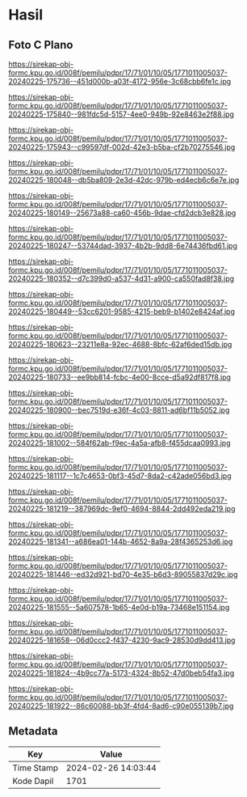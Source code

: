 # Hasil

## Foto C Plano

https://sirekap-obj-formc.kpu.go.id/008f/pemilu/pdpr/17/71/01/10/05/1771011005037-20240225-175736--451d000b-a03f-4172-956e-3c68cbb6fe1c.jpg

https://sirekap-obj-formc.kpu.go.id/008f/pemilu/pdpr/17/71/01/10/05/1771011005037-20240225-175840--981fdc5d-5157-4ee0-949b-92e8463e2f88.jpg

https://sirekap-obj-formc.kpu.go.id/008f/pemilu/pdpr/17/71/01/10/05/1771011005037-20240225-175943--c99597df-002d-42e3-b5ba-cf2b70275546.jpg

https://sirekap-obj-formc.kpu.go.id/008f/pemilu/pdpr/17/71/01/10/05/1771011005037-20240225-180048--db5ba809-2e3d-42dc-979b-ed4ecb6c6e7e.jpg

https://sirekap-obj-formc.kpu.go.id/008f/pemilu/pdpr/17/71/01/10/05/1771011005037-20240225-180149--25673a88-ca60-456b-9dae-cfd2dcb3e828.jpg

https://sirekap-obj-formc.kpu.go.id/008f/pemilu/pdpr/17/71/01/10/05/1771011005037-20240225-180247--53744dad-3937-4b2b-9dd8-6e74436fbd61.jpg

https://sirekap-obj-formc.kpu.go.id/008f/pemilu/pdpr/17/71/01/10/05/1771011005037-20240225-180352--d7c399d0-a537-4d31-a900-ca550fad8f38.jpg

https://sirekap-obj-formc.kpu.go.id/008f/pemilu/pdpr/17/71/01/10/05/1771011005037-20240225-180449--53cc6201-9585-4215-beb9-b1402e8424af.jpg

https://sirekap-obj-formc.kpu.go.id/008f/pemilu/pdpr/17/71/01/10/05/1771011005037-20240225-180623--23211e8a-92ec-4688-8bfc-62af6ded15db.jpg

https://sirekap-obj-formc.kpu.go.id/008f/pemilu/pdpr/17/71/01/10/05/1771011005037-20240225-180733--ee9bb814-fcbc-4e00-8cce-d5a92df817f8.jpg

https://sirekap-obj-formc.kpu.go.id/008f/pemilu/pdpr/17/71/01/10/05/1771011005037-20240225-180900--bec7519d-e36f-4c03-8811-ad6bf11b5052.jpg

https://sirekap-obj-formc.kpu.go.id/008f/pemilu/pdpr/17/71/01/10/05/1771011005037-20240225-181002--584f62ab-f9ec-4a5a-afb8-f455dcaa0993.jpg

https://sirekap-obj-formc.kpu.go.id/008f/pemilu/pdpr/17/71/01/10/05/1771011005037-20240225-181117--1c7c4653-0bf3-45d7-8da2-c42ade056bd3.jpg

https://sirekap-obj-formc.kpu.go.id/008f/pemilu/pdpr/17/71/01/10/05/1771011005037-20240225-181219--387969dc-9ef0-4694-8844-2dd492eda219.jpg

https://sirekap-obj-formc.kpu.go.id/008f/pemilu/pdpr/17/71/01/10/05/1771011005037-20240225-181341--a686ea01-144b-4652-8a9a-28f4365253d6.jpg

https://sirekap-obj-formc.kpu.go.id/008f/pemilu/pdpr/17/71/01/10/05/1771011005037-20240225-181446--ed32d921-bd70-4e35-b6d3-89055837d29c.jpg

https://sirekap-obj-formc.kpu.go.id/008f/pemilu/pdpr/17/71/01/10/05/1771011005037-20240225-181555--5a607578-1b65-4e0d-b19a-73468e151154.jpg

https://sirekap-obj-formc.kpu.go.id/008f/pemilu/pdpr/17/71/01/10/05/1771011005037-20240225-181658--06d0ccc2-f437-4230-9ac9-28530d9dd413.jpg

https://sirekap-obj-formc.kpu.go.id/008f/pemilu/pdpr/17/71/01/10/05/1771011005037-20240225-181824--4b9cc77a-5173-4324-8b52-47d0beb54fa3.jpg

https://sirekap-obj-formc.kpu.go.id/008f/pemilu/pdpr/17/71/01/10/05/1771011005037-20240225-181922--86c60088-bb3f-4fd4-8ad6-c90e055139b7.jpg


## Metadata

| Key        | Value               |
| ---------- | ------------------- |
| Time Stamp | 2024-02-26 14:03:44 |
| Kode Dapil | 1701                |



